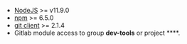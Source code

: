 - [NodeJS](https://nodejs.org/) >= v11.9.0
- [npm](https://docs.npmjs.com/cli/npm) >= 6.5.0
- [git client](https://git-scm.com/) >= 2.1.4
- Gitlab module access to group **dev-tools** or project ****.
